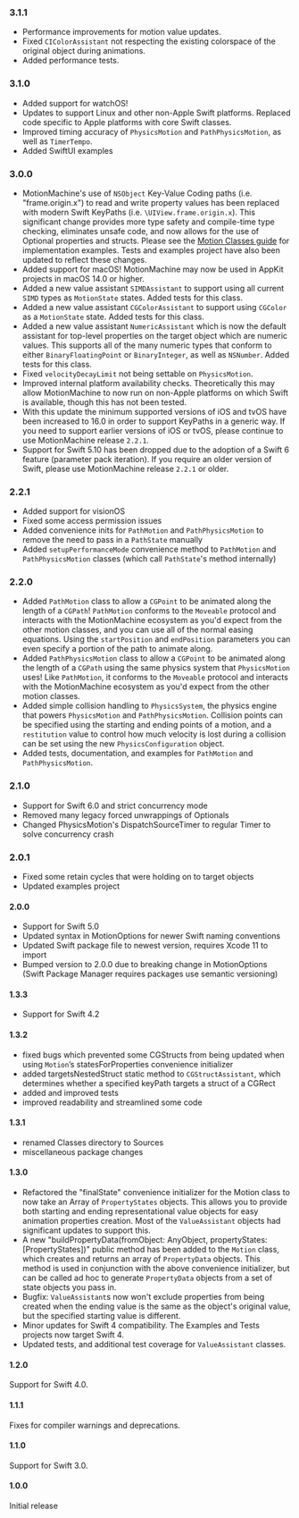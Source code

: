 ### 3.1.1

- Performance improvements for motion value updates.
- Fixed `CIColorAssistant` not respecting the existing colorspace of the original object during animations.
- Added performance tests.

### 3.1.0

- Added support for watchOS!
- Updates to support Linux and other non-Apple Swift platforms. Replaced code specific to Apple platforms with core Swift classes.
- Improved timing accuracy of `PhysicsMotion` and `PathPhysicsMotion`, as well as `TimerTempo`.
- Added SwiftUI examples

### 3.0.0
- MotionMachine's use of `NSObject` Key-Value Coding paths (i.e. "frame.origin.x") to read and write property values has been replaced with modern Swift KeyPaths (i.e. `\UIView.frame.origin.x`). This significant change provides more type safety and compile-time type checking, eliminates unsafe code, and now allows for the use of Optional properties and structs. Please see the [Motion Classes guide](Guides/MoveableClasses.md) for implementation examples. Tests and examples project have also been updated to reflect these changes.
- Added support for macOS! MotionMachine may now be used in AppKit projects in macOS 14.0 or higher.
- Added a new value assistant `SIMDAssistant` to support using all current `SIMD` types as `MotionState` states. Added tests for this class.
- Added a new value assistant `CGColorAssistant` to support using `CGColor` as a `MotionState` state. Added tests for this class.
- Added a new value assistant `NumericAssistant` which is now the default assistant for top-level properties on the target object which are numeric values. This supports all of the many numeric types that conform to either `BinaryFloatingPoint` or `BinaryInteger`, as well as `NSNumber`. Added tests for this class.
- Fixed `velocityDecayLimit` not being settable on `PhysicsMotion`.
- Improved internal platform availability checks. Theoretically this may allow MotionMachine to now run on non-Apple platforms on which Swift is available, though this has not been tested.
- With this update the minimum supported versions of iOS and tvOS have been increased to 16.0 in order to support KeyPaths in a generic way. If you need to support earlier versions of iOS or tvOS, please continue to use MotionMachine release `2.2.1`.
- Support for Swift 5.10 has been dropped due to the adoption of a Swift 6 feature (parameter pack iteration). If you require an older version of Swift, please use MotionMachine release `2.2.1` or older.

### 2.2.1
- Added support for visionOS
- Fixed some access permission issues
- Added convenience inits for `PathMotion` and `PathPhysicsMotion` to remove the need to pass in a `PathState` manually
- Added `setupPerformanceMode` convenience method to `PathMotion` and `PathPhysicsMotion` classes (which call `PathState`'s method internally)

### 2.2.0
- Added `PathMotion` class to allow a `CGPoint` to be animated along the length of a `CGPath`! `PathMotion` conforms to the `Moveable` protocol and interacts with the MotionMachine ecosystem as you'd expect from the other motion classes, and you can use all of the normal easing equations. Using the `startPosition` and `endPosition` parameters you can even specify a portion of the path to animate along.
- Added `PathPhysicsMotion` class to allow a `CGPoint` to be animated along the length of a `CGPath` using the same physics system that `PhysicsMotion` uses! Like `PathMotion`, it conforms to the `Moveable` protocol and interacts with the MotionMachine ecosystem as you'd expect from the other motion classes.
- Added simple collision handling to `PhysicsSystem`, the physics engine that powers `PhysicsMotion` and `PathPhysicsMotion`. Collision points can be specified using the starting and ending points of a motion, and a `restitution` value to control how much velocity is lost during a collision can be set using the new `PhysicsConfiguration` object.
- Added tests, documentation, and examples for `PathMotion` and `PathPhysicsMotion`.

### 2.1.0
- Support for Swift 6.0 and strict concurrency mode
- Removed many legacy forced unwrappings of Optionals
- Changed PhysicsMotion's DispatchSourceTimer to regular Timer to solve concurrency crash

### 2.0.1
- Fixed some retain cycles that were holding on to target objects
- Updated examples project

#### 2.0.0
- Support for Swift 5.0
- Updated syntax in MotionOptions for newer Swift naming conventions
- Updated Swift package file to newest version, requires Xcode 11 to import
- Bumped version to 2.0.0 due to breaking change in MotionOptions (Swift Package Manager requires packages use semantic versioning)

#### 1.3.3
- Support for Swift 4.2

#### 1.3.2
- fixed bugs which prevented some CGStructs from being updated when using `Motion`’s statesForProperties convenience initializer
- added targetsNestedStruct static method to `CGStructAssistant`, which determines whether a specified keyPath targets a struct of a CGRect
- added and improved tests
- improved readability and streamlined some code

#### 1.3.1
- renamed Classes directory to Sources
- miscellaneous package changes

#### 1.3.0
- Refactored the "finalState" convenience initializer for the Motion class to now take an Array of `PropertyStates` objects. This allows you to provide both starting and ending representational value objects for easy animation properties creation. Most of the `ValueAssistant` objects had significant updates to support this.
- A new "buildPropertyData(fromObject: AnyObject, propertyStates: [PropertyStates])" public method has been added to the `Motion` class, which creates and returns an array of `PropertyData` objects. This method is used in conjunction with the above convenience initializer, but can be called ad hoc to generate `PropertyData` objects from a set of state objects you pass in.
- Bugfix: `ValueAssistant`s now won't exclude properties from being created when the ending value is the same as the object's original value, but the specified starting value is different.
- Minor updates for Swift 4 compatibility. The Examples and Tests projects now target Swift 4.
- Updated tests, and additional test coverage for `ValueAssistant` classes.

#### 1.2.0
Support for Swift 4.0.

#### 1.1.1
Fixes for compiler warnings and deprecations.

#### 1.1.0
Support for Swift 3.0.

#### 1.0.0
Initial release

